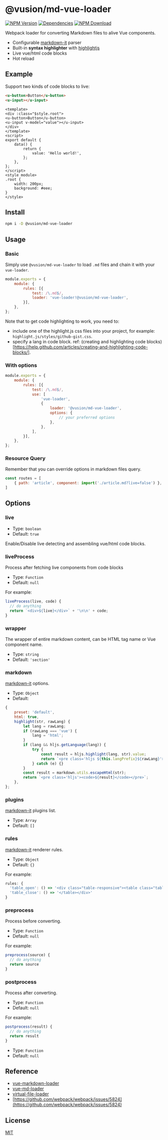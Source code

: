 # @vusion/md-vue-loader

[![NPM Version][npm-img]][npm-url]
[![Dependencies][david-img]][david-url]
[![NPM Download][download-img]][download-url]

[npm-img]: http://img.shields.io/npm/v/@vusion/md-vue-loader.svg?style=flat-square
[npm-url]: http://npmjs.org/package/@vusion/md-vue-loader
[david-img]: http://img.shields.io/david/vusion/md-vue-loader.svg?style=flat-square
[david-url]: https://david-dm.org/vusion/md-vue-loader
[download-img]: https://img.shields.io/npm/dm/@vusion/md-vue-loader.svg?style=flat-square
[download-url]: https://npmjs.org/package/@vusion/md-vue-loader

Webpack loader for converting Markdown files to alive Vue components.

- Configurable [markdown-it](https://github.com/markdown-it/markdown-it) parser
- Built-in **syntax highlighter** with [highlightjs](https://highlightjs.org)
- Live vue/html code blocks
- Hot reload

## Example

Support two kinds of code blocks to live:

``` html
<u-button>Button</u-button>
<u-input></u-input>
```

``` vue
<template>
<div :class="$style.root">
<u-button>Button</u-button>
<u-input v-model="value"></u-input>
</div>
</template>
<script>
export default {
    data() {
        return {
            value: 'Hello world!',
        };
    },
};
</script>
<style module>
.root {
    width: 200px;
    background: #eee;
}
</style>
```

## Install

``` bash
npm i -D @vusion/md-vue-loader
```

## Usage
### Basic

Simply use `@vusion/md-vue-loader` to load `.md` files and chain it with your `vue-loader`.

``` js
module.exports = {
    module: {
        rules: [{
            test: /\.md$/,
            loader: 'vue-loader!@vusion/md-vue-loader',
        }],
    },
};
```

Note that to get code highlighting to work, you need to:

- include one of the highlight.js css files into your project, for example: `highlight.js/styles/github-gist.css`.
- specify a lang in code block. ref: (creating and highlighting code blocks)[https://help.github.com/articles/creating-and-highlighting-code-blocks/].

### With options

``` js
module.exports = {
    module: {
        rules: [{
            test: /\.md$/,
            use: [
                'vue-loader',
                {
                    loader: '@vusion/md-vue-loader',
                    options: {
                        // your preferred options
                    },
                },
            ],
        }],
    },
};
```

### Resource Query

Remember that you can override options in markdown files query.

``` js
const routes = [
    { path: 'article', component: import('./article.md?live=false') },
]
```

## Options

### live

- Type: `boolean`
- Default: `true`

Enable/Disable live detecting and assembling vue/html code blocks.

### liveProcess

Process after fetching live components from code blocks

- Type: `Function`
- Default: `null`

For example:

``` javascript
liveProcess(live, code) {
  // do anything
  return `<div>${live}</div>` + '\n\n' + code;
}
```

### wrapper

The wrapper of entire markdown content, can be HTML tag name or Vue component name.

- Type: `string`
- Default: `'section'`

### markdown

[markdown-it](https://github.com/markdown-it/markdown-it) options.

- Type: `Object`
- Default:
``` js
{
    preset: 'default',
    html: true,
    highlight(str, rawLang) {
        let lang = rawLang;
        if (rawLang === 'vue') {
            lang = 'html';
        }
        if (lang && hljs.getLanguage(lang)) {
            try {
                const result = hljs.highlight(lang, str).value;
                return `<pre class='hljs ${this.langPrefix}${rawLang}'><code>${result}</code></pre>`;
            } catch (e) {}
        }
        const result = markdown.utils.escapeHtml(str);
        return `<pre class='hljs'><code>${result}</code></pre>`;
    },
};
```

### plugins

[markdown-it](https://github.com/markdown-it/markdown-it) plugins list.

- Type: `Array`
- Default: `[]`

### rules

[markdown-it](https://github.com/markdown-it/markdown-it) renderer rules.

- Type: `Object`
- Default: `{}`

For example:

``` javascript
rules: {
  'table_open': () => '<div class="table-responsive"><table class="table">',
  'table_close': () => '</table></div>'
}
```

### preprocess

Process before converting.

- Type: `Function`
- Default: `null`

For example:

``` javascript
preprocess(source) {
  // do anything
  return source
}
```


### postprocess

Process after converting.

- Type: `Function`
- Default: `null`

For example:

``` javascript
postprocess(result) {
  // do anything
  return result
}
```

- Type: `Function`
- Default: `null`

## Reference

- [vue-markdown-loader](https://github.com/QingWei-Li/vue-markdown-loader)
- [vue-md-loader](https://github.com/wxsms/vue-md-loader)
- [virtual-file-loader](https://github.com/renanhangai/virtual-file-loader)
- [https://github.com/webpack/webpack/issues/5824](https://github.com/webpack/webpack/issues/5824)

## License

[MIT](LICENSE)
